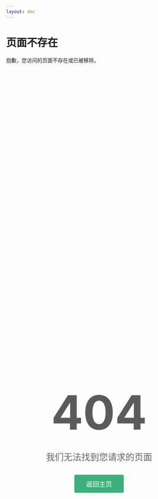 ```yaml
---
layout: doc
---
```


# 页面不存在

抱歉，您访问的页面不存在或已被移除。

<div class="not-found-container">
  <div class="not-found-content">
    <div class="error-code">404</div>
    <p>我们无法找到您请求的页面</p>
    <div class="not-found-actions">
      <a href="/" class="home-button">返回主页</a>
    </div>
  </div>
</div>

<style>
.not-found-container {
  display: flex;
  justify-content: center;
  align-items: center;
  min-height: 50vh;
}

.not-found-content {
  text-align: center;
  padding: 4rem 2rem;
}

.error-code {
  font-size: 8rem;
  font-weight: bold;
  color: #333;
  margin-bottom: 1rem;
  opacity: 0.8;
}

.not-found-content p {
  font-size: 1.5rem;
  color: #666;
  margin-bottom: 2rem;
}

.home-button {
  display: inline-block;
  padding: 0.75rem 2rem;
  background-color: #3eaf7c;
  color: white;
  text-decoration: none;
  border-radius: 4px;
  font-size: 1.1rem;
  transition: background-color 0.2s;
}

.home-button:hover {
  background-color: #389d71;
}
</style>